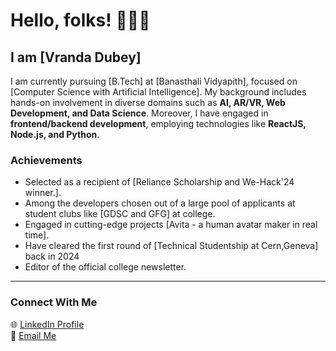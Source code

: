 # Hello, folks! 👋👋👋  
 
## I am [Vranda Dubey]  

I am currently pursuing [B.Tech] at [Banasthali Vidyapith], focused on [Computer Science with Artificial Intelligence]. My background includes hands-on involvement in diverse domains such as **AI, AR/VR, Web Development, and Data Science**. Moreover, I have engaged in **frontend/backend development**, employing technologies like **ReactJS, Node.js, and Python**.

### Achievements
- Selected as a recipient of [Reliance Scholarship and We-Hack'24 winner.].
- Among the developers chosen out of a large pool of applicants at student clubs like  [GDSC and GFG] at college.
- Engaged in cutting-edge projects  [Avita - a human avatar maker in real time].
- Have cleared the first round of [Technical Studentship at Cern,Geneva] back in 2024
- Editor of the official college newsletter.

---
### Connect With Me
🌐 [LinkedIn Profile](https://www.linkedin.com/in/vranda-dubey/)  
📧 [Email Me](mailto:dvranda02@gmail.com)



